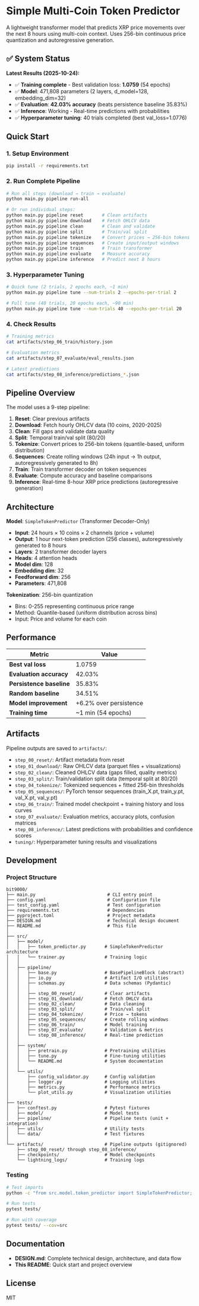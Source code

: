 # Simple Multi-Coin Token Predictor

A lightweight transformer model that predicts XRP price movements over the next 8 hours using multi-coin context. Uses 256-bin continuous price quantization and autoregressive generation.

## ✅ System Status

**Latest Results (2025-10-24):**
- ✅ **Training complete** - Best validation loss: **1.0759** (54 epochs)
- ✅ **Model**: 471,808 parameters (2 layers, d_model=128, embedding_dim=32)
- ✅ **Evaluation**: **42.03% accuracy** (beats persistence baseline 35.83%)
- ✅ **Inference**: Working - Real-time predictions with probabilities
- ✅ **Hyperparameter tuning**: 40 trials completed (best val_loss=1.0776)

## Quick Start

### 1. Setup Environment
```bash
pip install -r requirements.txt
```

### 2. Run Complete Pipeline
```bash
# Run all steps (download → train → evaluate)
python main.py pipeline run-all

# Or run individual steps:
python main.py pipeline reset       # Clean artifacts
python main.py pipeline download    # Fetch OHLCV data
python main.py pipeline clean       # Clean and validate
python main.py pipeline split       # Train/val split
python main.py pipeline tokenize    # Convert prices → 256-bin tokens
python main.py pipeline sequences   # Create input/output windows
python main.py pipeline train       # Train transformer
python main.py pipeline evaluate    # Measure accuracy
python main.py pipeline inference   # Predict next 8 hours
```

### 3. Hyperparameter Tuning
```bash
# Quick tune (2 trials, 2 epochs each, ~1 min)
python main.py pipeline tune --num-trials 2 --epochs-per-trial 2

# Full tune (40 trials, 20 epochs each, ~90 min)
python main.py pipeline tune --num-trials 40 --epochs-per-trial 20
```

### 4. Check Results
```bash
# Training metrics
cat artifacts/step_06_train/history.json

# Evaluation metrics
cat artifacts/step_07_evaluate/eval_results.json

# Latest predictions
cat artifacts/step_08_inference/predictions_*.json
```

## Pipeline Overview

The model uses a 9-step pipeline:

1. **Reset**: Clear previous artifacts
2. **Download**: Fetch hourly OHLCV data (10 coins, 2020-2025)
3. **Clean**: Fill gaps and validate data quality
4. **Split**: Temporal train/val split (80/20)
5. **Tokenize**: Convert prices to 256-bin tokens (quantile-based, uniform distribution)
6. **Sequences**: Create rolling windows (24h input → 1h output, autoregressively generated to 8h)
7. **Train**: Train transformer decoder on token sequences
8. **Evaluate**: Compute accuracy and baseline comparisons
9. **Inference**: Real-time 8-hour XRP price predictions (autoregressive generation)

## Architecture

**Model**: `SimpleTokenPredictor` (Transformer Decoder-Only)
- **Input**: 24 hours × 10 coins × 2 channels (price + volume)
- **Output**: 1 hour next-token prediction (256 classes), autoregressively generated to 8 hours
- **Layers**: 2 transformer decoder layers
- **Heads**: 4 attention heads
- **Model dim**: 128
- **Embedding dim**: 32
- **Feedforward dim**: 256
- **Parameters**: 471,808

**Tokenization**: 256-bin quantization
- Bins: 0-255 representing continuous price range
- Method: Quantile-based (uniform distribution across bins)
- Input: Price and volume for each coin

## Performance

| Metric | Value |
|--------|-------|
| **Best val loss** | 1.0759 |
| **Evaluation accuracy** | 42.03% |
| **Persistence baseline** | 35.83% |
| **Random baseline** | 34.51% |
| **Model improvement** | +6.2% over persistence |
| **Training time** | ~1 min (54 epochs) |

## Artifacts

Pipeline outputs are saved to `artifacts/`:
- `step_00_reset/`: Artifact metadata from reset
- `step_01_download/`: Raw OHLCV data (parquet files + visualizations)
- `step_02_clean/`: Cleaned OHLCV data (gaps filled, quality metrics)
- `step_03_split/`: Train/validation split data (temporal split at 80/20)
- `step_04_tokenize/`: Tokenized sequences + fitted 256-bin thresholds
- `step_05_sequences/`: PyTorch tensor sequences (train_X.pt, train_y.pt, val_X.pt, val_y.pt)
- `step_06_train/`: Trained model checkpoint + training history and loss curves
- `step_07_evaluate/`: Evaluation metrics, accuracy plots, confusion matrices
- `step_08_inference/`: Latest predictions with probabilities and confidence scores
- `tuning/`: Hyperparameter tuning results and visualizations

## Development

### Project Structure
```
bit9000/
├── main.py                           # CLI entry point
├── config.yaml                       # Configuration file
├── test_config.yaml                  # Test configuration
├── requirements.txt                  # Dependencies
├── pyproject.toml                    # Project metadata
├── DESIGN.md                         # Technical design document
├── README.md                         # This file
│
├── src/
│   ├── model/
│   │   ├── token_predictor.py       # SimpleTokenPredictor architecture
│   │   └── trainer.py               # Training logic
│   │
│   ├── pipeline/
│   │   ├── base.py                  # BasePipelineBlock (abstract)
│   │   ├── io.py                    # Artifact I/O utilities
│   │   ├── schemas.py               # Data schemas (Pydantic)
│   │   │
│   │   ├── step_00_reset/           # Clear artifacts
│   │   ├── step_01_download/        # Fetch OHLCV data
│   │   ├── step_02_clean/           # Data cleaning
│   │   ├── step_03_split/           # Train/val split
│   │   ├── step_04_tokenize/        # Price → tokens
│   │   ├── step_05_sequences/       # Create rolling windows
│   │   ├── step_06_train/           # Model training
│   │   ├── step_07_evaluate/        # Validation & metrics
│   │   └── step_08_inference/       # Real-time prediction
│   │
│   ├── system/
│   │   ├── pretrain.py              # Pretraining utilities
│   │   ├── tune.py                  # Fine-tuning utilities
│   │   └── README.md                # System documentation
│   │
│   └── utils/
│       ├── config_validator.py      # Config validation
│       ├── logger.py                # Logging utilities
│       ├── metrics.py               # Performance metrics
│       └── plot_utils.py            # Visualization utilities
│
├── tests/
│   ├── conftest.py                  # Pytest fixtures
│   ├── model/                       # Model tests
│   ├── pipeline/                    # Pipeline tests (unit + integration)
│   ├── utils/                       # Utility tests
│   └── data/                        # Test fixtures
│
└── artifacts/                       # Pipeline outputs (gitignored)
    ├── step_00_reset/ through step_08_inference/
    ├── checkpoints/                 # Model checkpoints
    └── lightning_logs/              # Training logs
```

### Testing
```bash
# Test imports
python -c "from src.model.token_predictor import SimpleTokenPredictor; print('OK')"

# Run tests
pytest tests/

# Run with coverage
pytest tests/ --cov=src
```

## Documentation

- **DESIGN.md**: Complete technical design, architecture, and data flow
- **This README**: Quick start and project overview

## License

MIT

